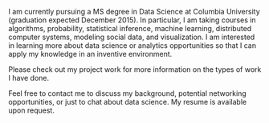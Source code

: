 I am currently pursuing a MS degree in Data Science at Columbia University (graduation expected December 2015). In particular, I am taking courses in algorithms, probability, statistical inference, machine learning, distributed computer systems, modeling social data, and visualization. I am interested in learning more about data science or analytics opportunities so that I can apply my knowledge in an inventive environment.

Please check out my project work for more information on the types of work I have done. 

Feel free to contact me to discuss my background, potential networking opportunities, or just to chat about data science. My resume is available upon request.

